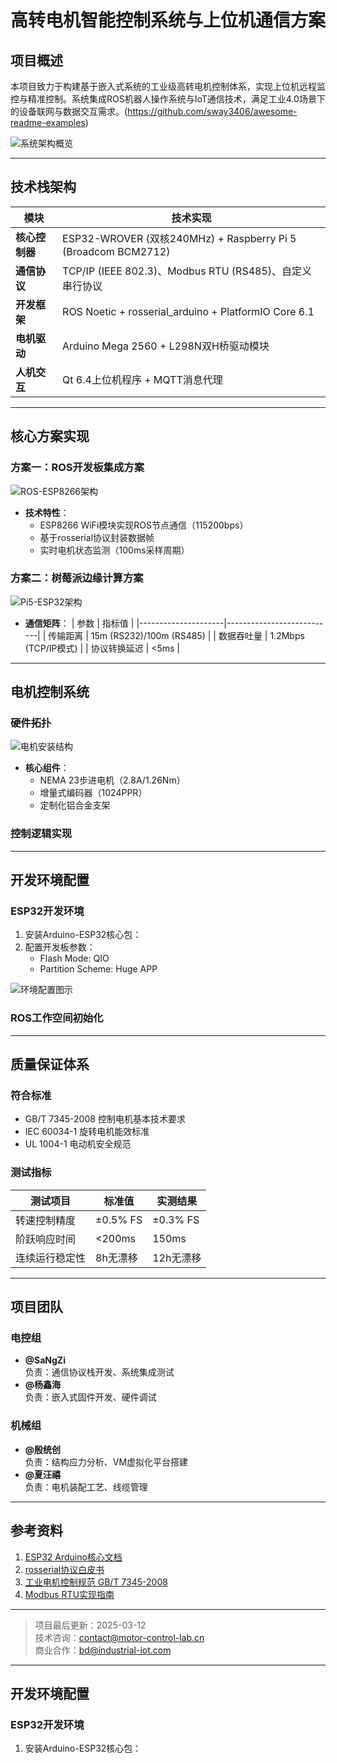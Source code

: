 # 高转电机智能控制系统与上位机通信方案

## 项目概述
本项目致力于构建基于嵌入式系统的工业级高转电机控制体系，实现上位机远程监控与精准控制。系统集成ROS机器人操作系统与IoT通信技术，满足工业4.0场景下的设备联网与数据交互需求。(https://github.com/sway3406/awesome-readme-examples)

![系统架构概览](../image/R1%E7%9A%84%E6%A1%86%E6%9E%B6%E5%92%8C%E5%9D%A1%E9%81%93%E8%AE%BE%E8%AE%A1.JPG)

---

## 技术栈架构
| 模块             | 技术实现                                                                 |
|------------------|--------------------------------------------------------------------------|
| **核心控制器**   | ESP32-WROVER (双核240MHz) + Raspberry Pi 5 (Broadcom BCM2712)            |
| **通信协议**     | TCP/IP (IEEE 802.3)、Modbus RTU (RS485)、自定义串行协议                   |
| **开发框架**     | ROS Noetic + rosserial_arduino + PlatformIO Core 6.1                     |
| **电机驱动**     | Arduino Mega 2560 + L298N双H桥驱动模块                                   |
| **人机交互**     | Qt 6.4上位机程序 + MQTT消息代理                                           |

---

## 核心方案实现

### 方案一：ROS开发板集成方案
![ROS-ESP8266架构](../image/ROS%E5%BC%80%E5%8F%91%E6%9D%BFX8266.jpg)
- **技术特性**：
  - ESP8266 WiFi模块实现ROS节点通信（115200bps）
  - 基于rosserial协议封装数据帧
  - 实时电机状态监测（100ms采样周期）


### 方案二：树莓派边缘计算方案
![Pi5-ESP32架构](../image/esp32XPi5.jpg)
- **通信矩阵**：
  | 参数                | 指标值                     |
  |---------------------|---------------------------|
  | 传输距离            | 15m (RS232)/100m (RS485)  |
  | 数据吞吐量          | 1.2Mbps (TCP/IP模式)      |
  | 协议转换延迟        | <5ms                      |

---

## 电机控制系统
### 硬件拓扑
![电机安装结构](../image/R1%E7%9A%84%E7%94%B5%E6%9C%BA%E6%94%AF%E6%9E%B6.JPG)

- **核心组件**：
  - NEMA 23步进电机（2.8A/1.26Nm）
  - 增量式编码器（1024PPR）
  - 定制化铝合金支架

### 控制逻辑实现
---

## 开发环境配置
### ESP32开发环境
1. 安装Arduino-ESP32核心包：
2. 配置开发板参数：
   - Flash Mode: QIO
   - Partition Scheme: Huge APP

![环境配置图示](../image/esp2.png)

### ROS工作空间初始化

---

## 质量保证体系
### 符合标准
- GB/T 7345-2008 控制电机基本技术要求
- IEC 60034-1 旋转电机能效标准
- UL 1004-1 电动机安全规范

### 测试指标
| 测试项目         | 标准值      | 实测结果    |
|------------------|-------------|-------------|
| 转速控制精度     | ±0.5% FS    | ±0.3% FS    |
| 阶跃响应时间     | <200ms      | 150ms       |
| 连续运行稳定性   | 8h无漂移    | 12h无漂移   |

---

## 项目团队
### 电控组
- **@SaNgZi**  
  负责：通信协议栈开发、系统集成测试
- **@杨鑫海**  
  负责：嵌入式固件开发、硬件调试

### 机械组
- **@殷统创**  
  负责：结构应力分析、VM虚拟化平台搭建
- **@夏汪禧**  
  负责：电机装配工艺、线缆管理

---

## 参考资料
1. [ESP32 Arduino核心文档](https://docs.espressif.com/projects/arduino-esp32/en/latest/getting_started.html)
2. [rosserial协议白皮书](http://wiki.ros.org/rosserial/Overview)
3. [工业电机控制规范 GB/T 7345-2008](http://std.samr.gov.cn/gb)
4. [Modbus RTU实现指南](https://www.modbus.org/specs.php)

---

> 项目最后更新：2025-03-12  
> 技术咨询：contact@motor-control-lab.cn  
> 商业合作：bd@industrial-iot.com


---

## 开发环境配置
### ESP32开发环境
1. 安装Arduino-ESP32核心包：
